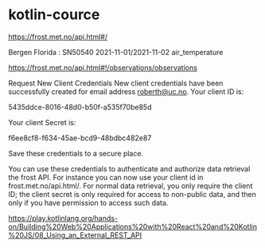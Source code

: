 # kotlin-cource

https://frost.met.no/api.html#/

Bergen Florida : SN50540
2021-11-01/2021-11-02
air_temperature

https://frost.met.no/api.html#!/observations/observations

Request New Client Credentials
New client credentials have been successfully created for email address roberth@uc.no. Your client ID is:

         
5435ddce-8016-48d0-b50f-a535f70be85d

        
Your client Secret is:

f6ee8cf8-f634-45ae-bcd9-48bdbc482e87

Save these credentials to a secure place.

You can use these credentials to authenticate and authorize data retrieval the frost API. For instance you can now use your client id in frost.met.no/api.html/. For normal data retrieval, you only require the client ID; the client secret is only required for access to non-public data, and then only if you have permission to access such data.

https://play.kotlinlang.org/hands-on/Building%20Web%20Applications%20with%20React%20and%20Kotlin%20JS/08_Using_an_External_REST_API
